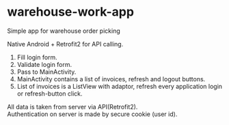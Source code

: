 # warehouse-work-app
Simple app for warehouse order picking

Native Android + Retrofit2 for API calling.  
  
1. Fill login form.  
2. Validate login form.  
3. Pass to MainActivity.  
4. MainActivity contains a list of invoices, refresh and logout buttons.  
5. List of invoices is a ListView with adaptor, refresh every application login or refresh-button click.  

All data is taken from server via API(Retrofit2).  
Authentication on server is made by secure cookie (user id).  
